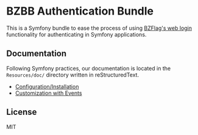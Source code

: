 # BZBB Authentication Bundle

This is a Symfony bundle to ease the process of using [BZFlag's web login](https://www.bzflag.org/) functionality for
authenticating in Symfony applications.

## Documentation

Following Symfony practices, our documentation is located in the `Resources/doc/` directory written in reStructuredText.

- [Configuration/Installation](Resources/doc/index.rst)
- [Customization with Events](Resources/doc/events.rst)

## License

MIT
